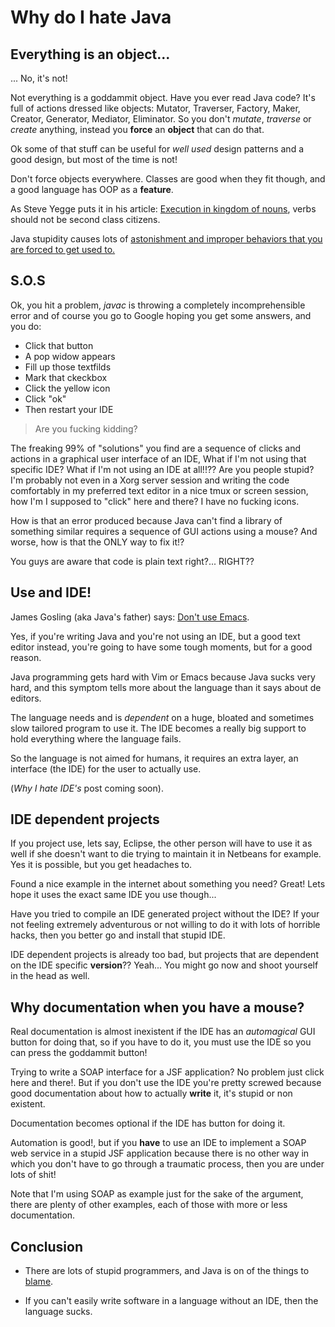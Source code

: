 Why do I hate Java
==================


Everything is an object...
--------------------------

... No, it's not!


Not everything is a goddammit object. Have you ever read Java code? It's full of
actions dressed like objects: Mutator, Traverser, Factory, Maker, Creator,
Generator, Mediator, Eliminator. So you don't *mutate*, *traverse* or *create*
anything, instead you **force** an **object** that can do that.

Ok some of that stuff can be useful for *well used* design patterns and a good
design, but most of the time is not!

Don't force objects everywhere. Classes are good when they fit though, and a
good language has OOP as a **feature**.

As Steve Yegge puts it in his article: [Execution in kingdom of nouns](
http://steve-yegge.blogspot.com/2006/03/execution-in-kingdom-of-nouns.html),
verbs should not be second class citizens.

Java stupidity causes lots of [astonishment and improper behaviors that you are
forced to get used to.]( http://www.j-paine.org/objects/objects/objects.html)


S.O.S
-----

Ok, you hit a problem, *javac* is throwing a completely incomprehensible error
and of course you go to Google hoping you get some answers, and you do:

- Click that button
- A pop widow appears
- Fill up those textfilds
- Mark that ckeckbox
- Click the yellow icon
- Click "ok"
- Then restart your IDE

> Are you fucking kidding?


The freaking 99% of "solutions" you find are a sequence of clicks and actions in
a graphical user interface of an IDE, What if I'm not using that specific IDE?
What if I'm not using an IDE at all!!?? Are you people stupid? I'm probably not
even in a Xorg server session and writing the code comfortably in my preferred
text editor in a nice tmux or screen session, how I'm I supposed to "click" here
and there? I have no fucking icons.

How is that an error produced because Java can't find a library of something
similar requires a sequence of GUI actions using a mouse? And worse, how is
that the ONLY way to fix it!?

You guys are aware that code is plain text right?... RIGHT??


Use and IDE!
------------

James Gosling (aka Java's father) says: [Don't use
Emacs](http://www.computerworld.com.au/article/207799/don_t_use_emacs_says_java_father/).

Yes, if you're writing Java and you're not using an IDE, but a good text editor
instead, you're going to have some tough moments, but for a good reason.

Java programming gets hard with Vim or Emacs because Java sucks very hard, and
this symptom tells more about the language than it says about de editors.

The language needs and is *dependent* on a huge, bloated and sometimes slow
tailored program to use it. The IDE becomes a really big support to hold
everything where the language fails.

So the language is not aimed for humans, it requires an extra layer, an
interface (the IDE) for the user to actually use.

(*Why I hate IDE's* post coming soon).


IDE dependent projects
----------------------

If you project use, lets say, Eclipse, the other person will have to use it as
well if she doesn't want to die trying to maintain it in Netbeans for example.
Yes it is possible, but you get headaches to.

Found a nice example in the internet about something you need? Great! Lets hope
it uses the exact same IDE you use though...

Have you tried to compile an IDE generated project without the IDE? If your not
feeling extremely adventurous or not willing to do it with lots of horrible
hacks, then you better go and install that stupid IDE.

IDE dependent projects is already too bad, but projects that are dependent on
the IDE specific **version**?? Yeah... You might go now and shoot yourself in
the head as well.


Why documentation when you have a mouse?
----------------------------------------

Real documentation is almost inexistent if the IDE has an *automagical* GUI
button for doing that, so if you have to do it, you must use the IDE so you can
press the goddammit button!

Trying to write a SOAP interface for a JSF application? No problem just click
here and there!. But if you don't use the IDE you're pretty screwed because good
documentation about how to actually **write** it, it's stupid or non existent.

Documentation becomes optional if the IDE has button for doing it.

Automation is good!, but if you **have** to use an IDE to implement a SOAP web
service in a stupid JSF application because there is no other way in which you
don't have to go through a traumatic process, then you are under lots of shit!

Note that I'm using SOAP as example just for the sake of the argument, there are
plenty of other examples, each of those with more or less documentation.


Conclusion
----------

- There are lots of stupid programmers, and Java is on of the things to
[blame](http://www.joelonsoftware.com/articles/ThePerilsofJavaSchools.html).

- If you can't easily write software in a language without an IDE, then the
language sucks.
